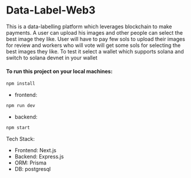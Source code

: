# Data-Label-Web3

This is a data-labelling platform which leverages blockchain to make payments. A user can upload his images and other people can select the best image they like. User will have to pay few sols to upload their images for review and workers who will vote will get some sols for selecting the best images they like. To test it select a wallet which supports solana and switch to solana devnet in your wallet

#### To run this project on your local machines:

```bash
npm install
```

- frontend:
```bash
npm run dev
```
- backend:
```bash
npm start
```




Tech Stack:
- Frontend: Next.js
- Backend: Express.js
- ORM: Prisma
- DB: postgresql
